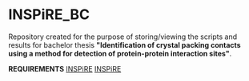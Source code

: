 # INSPiRE_BC

Repository created for the purpose of storing/viewing the scripts and results for bachelor thesis **"Identification of crystal packing contacts using a method for detection of protein-protein interaction sites"**. 

**REQUIREMENTS**
[INSPiRE](https://github.com/Jelinek-J/INSPiRE)
[INSPiRE](https://github.com/Jelinek-J/INSPiRE)

